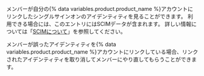 メンバーが自分の{% data variables.product.product_name %}アカウントにリンクしたシングルサインオンのアイデンティティを見ることができます。 利用できる場合には、このエントリにはSCIMデータが含まれます。 詳しい情報については「[SCIMについて](/github/setting-up-and-managing-organizations-and-teams/about-scim)」を参照してください。

メンバーが誤ったアイデンティティを{% data variables.product.product_name %}アカウントにリンクしている場合、リンクされたアイデンティティを取り消してメンバーにやり直してもらうことができます。
